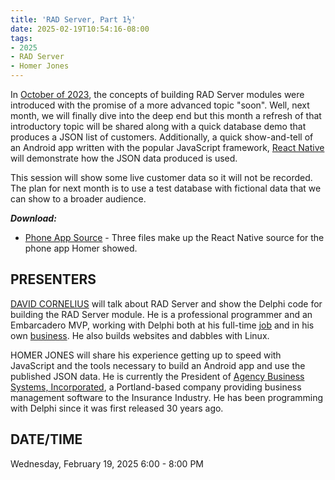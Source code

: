 ```yaml
---
title: 'RAD Server, Part 1½'
date: 2025-02-19T10:54:16-08:00
tags: 
- 2025
- RAD Server
- Homer Jones
---
```


In [October of 2023](https://odug.org/events/2023-10/), the concepts of building RAD Server modules were introduced with the promise of a more advanced topic "soon". Well, next month, we will finally dive into the deep end but this month a refresh of that introductory topic will be shared along with a quick database demo that produces a JSON list of customers. Additionally, a quick show-and-tell of an Android app written with the popular JavaScript framework, [React Native](https://reactnative.dev/) will demonstrate how the JSON data produced is used.

<!--more-->

This session will show some live customer data so it will not be recorded. The plan for next month is to use a test database with fictional data that we can show to a broader audience.

***Download:*** 
- [Phone App Source](https://presentations.odug.org/ABS_Customer_Phone_App.zip) - Three files make up the React Native source for the phone app Homer showed.

## PRESENTERS ##

[DAVID CORNELIUS](https://corneliusconcepts.tech/aboutme) will talk about RAD Server and show the Delphi code for building the RAD Server module. He is a professional programmer and an Embarcadero MVP, working with Delphi both at his full-time [job](https://www.cascadegovsoftware.com/) and in his own [business](https://corneliusconcepts.com/). He also builds websites and dabbles with Linux.

HOMER JONES will share his experience getting up to speed with JavaScript and the tools necessary to build an Android app and use the published JSON data. He is currently the President of [Agency Business Systems, Incorporated](https://agencybusys.com/), a Portland-based company providing business management software to the Insurance Industry. He has been programming with Delphi since it was first released 30 years ago. 

## DATE/TIME ##

Wednesday, February 19, 2025
6:00 - 8:00 PM
